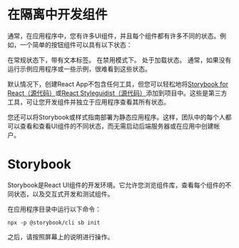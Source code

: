 # 在隔离中开发组件

通常，在应用程序中，您有许多UI组件，并且每个组件都有许多不同的状态。例如，一个简单的按钮组件可以具有以下状态：

在常规状态下，带有文本标签。
在禁用模式下。
处于加载状态。
通常，如果没有运行示例应用程序或一些示例，很难看到这些状态。

默认情况下，创建React App不包含任何工具，但您可以轻松地将[Storybook for React（源代码）](https://storybook.js.org/docs/basics/introduction/)或[React Styleguidist（源代码）](https://react-styleguidist.js.org/)添加到项目中。这些是第三方工具，可让您开发组件并独立于应用程序查看其所有状态。

您还可以将Storybook或样式指南部署为静态应用程序。这样，团队中的每个人都可以查看和查看UI组件的不同状态，而无需启动后端服务器或在应用中创建帐户。

# Storybook

Storybook是React UI组件的开发环境。它允许您浏览组件库，查看每个组件的不同状态，以及交互式开发和测试组件。

在应用程序目录中运行以下命令：

```
npx -p @storybook/cli sb init
```
之后，请按照屏幕上的说明进行操作。